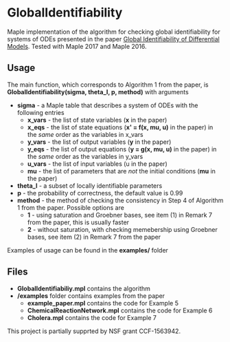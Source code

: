 # GlobalIdentifiability

Maple implementation of the algorithm for checking global identifiability for systems of ODEs presented in the paper [Global Identifiability of Differential Models](https://cs.nyu.edu/~pogudin/global.pdf).
Tested with Maple 2017 and Maple 2016.

## Usage
The main function, which corresponds to Algorithm 1 from the paper, is **GlobalIdentifiability(sigma, theta_l, p, method)** with arguments
 * **sigma** - a Maple table that describes a system of ODEs with the following entries
   * **x_vars** - the list of state variables (**x** in the paper)
   * **x_eqs** - the list of state equations (**x' = f(x, mu, u)** in the paper) in the *same* order as the variables in x_vars
   * **y_vars** - the list of output variables (**y** in the paper)
   * **y_eqs** - the list of output equations (**y = g(x, mu, u)** in the paper) in the *same* order as the variables in y_vars
   * **u_vars** - the list of input variables (u in the paper)
   * **mu** - the list of parameters that are *not* the initial conditions (**mu** in the paper)
 * **theta_l** - a subset of locally identifiable parameters
 * **p** - the probability of correctness, the default value is 0.99
 * **method** - the method of checking the consistency in Step 4 of Algorithm 1 from the paper. Possible options are
   * **1** - using saturation and Groebner bases, see item (1) in Remark 7 from the paper, this is usually faster
   * **2** - without saturation, with checking memebership using Groebner bases, see item (2) in Remark 7 from the paper

Examples of usage can be found in the **examples/** folder

## Files

* **GlobalIdentifiabiliy.mpl**   contains the algorithm
* **/examples**   folder contains examples from the paper
  * **example_paper.mpl** contains the code for Example 5
  * **ChemicalReactionNetwork.mpl** contains the code for Example 6
  * **Cholera.mpl** contains the code for Example 7

This project is partially supprted by NSF grant CCF-1563942.
